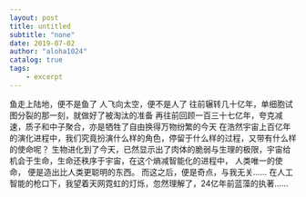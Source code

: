 ```yaml
---
layout: post
title: untitled
subtitle: "none"
date: 2019-07-02
author: "aloha1024"
catalog: true
tags:
    - excerpt
---
```


鱼走上陆地，便不是鱼了
人飞向太空，便不是人了
往前辗转几十亿年，单细胞试图分裂的那一刻，就做好了被淘汰的准备
再往前回顾一百三十七亿年，夸克减速，质子和中子聚合，亦是牺牲了自由换得万物纷繁的今天
在浩然宇宙上百亿年的演化进程中，我们究竟扮演什么样的角色，停留于什么样的过程，又带有什么样的使命呢？ 
生物进化到了今天，已然显示出了肉体的脆弱与生理的极限，宇宙给机会于生命，生命还秩序于宇宙，在这个熵减智能化的进程中， 人类唯一的使命， 便是造出比人类更聪明的东西。
而这之后，便是奇点，与我无关……
在人工智能的枪口下，我望着天网霓虹的灯烁，忽然理解了，24亿年前蓝藻的执著……
    